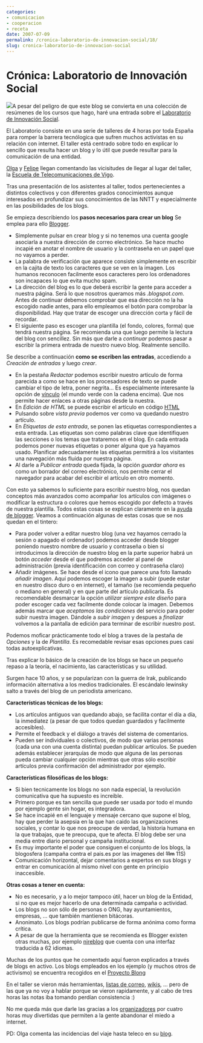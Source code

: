 ```yaml
---
categories:
- comunicacion
- cooperacion
- receta
date: 2007-07-09
permalink: /cronica-laboratorio-de-innovacion-social/18/
slug: cronica-laboratorio-de-innovacion-social
---
```


# Crónica: Laboratorio de Innovación Social

[![](http://3.bp.blogspot.com/_wrQ7gWEOyz8/RpJqNHg-0XI/AAAAAAAAAAM/G9GQV4F5M8M/s320/equipo%2Bf%C3%BAtbol%2Bvigo.JPG)](http://3.bp.blogspot.com/_wrQ7gWEOyz8/RpJqNHg-0XI/AAAAAAAAAAM/G9GQV4F5M8M/s1600-h/equipo%2Bf%C3%BAtbol%2Bvigo.JPG)A pesar del peligro de que este blog se convierta en una colección de resúmenes de los cursos que hago, haré una entrada sobre el [Laboratorio de Innovación Social](http://laboratoriodeinnovacionsocial.org/).

El Laboratorio consiste en una serie de talleres de 4 horas por toda España para romper la barrera tecnólogica que sufren muchos activistas en su relación con internet. El taller está centrado sobre todo en explicar lo sencillo que resulta hacer un blog y lo útil que puede resultar para la comunicación de una entidad.

[Olga](http://www.labroma.org/blog/) y [Felipe](http://subcomandantefelipe.blogspot.com/) llegan comentando las vicisitudes de llegar al lugar del taller, la [Escuela de Telecomunicaciones de Vigo](http://www.teleco.uvigo.es/).

Tras una presentación de los asistentes al taller, todos pertenecientes a distintos colectivos y con diferentes grados conocimientos aunque interesados en profundizar sus conocimientos de las NNTT y especialmente en las posibilidades de los blogs.

Se empieza describiendo los <span style="font-weight: bold">pasos necesarios para crear un blog</span> Se emplea para ello [ Blogger](http://www.blogger.com/).

- Simplemente pulsar en crear blog y si no tenemos una cuenta google asociarla a nuestra dirección de correo electrónico. Se hace mucho incapié en anotar el nombre de usuario y la contraseña en un papel que no vayamos a perder.
- La palabra de verificación que aparece consiste simplemente en escribir en la cajita de texto los caracteres que se ven en la imagen. Los humanos reconocen facilmente esos caracteres pero los ordenadores son incapaces lo que evita mucho spam.
- La dirección del blog es lo que deberá escribir la gente para acceder a nuestra página. Será lo que nosotros queramos más <span style="font-style: italic">.blogspot.com</span>. Antes de continuar debemos comprobar que esa dirección no la ha escogido nadie antes, para ello empleamos el botón para comprobar la disponibilidad. Hay que tratar de escoger una dirección corta y fácil de recordar.
- El siguiente paso es escoger una plantilla (el fondo, colores, forma) que tendrá nuestra página. Se recomienda una que luego permite la lectura del blog con sencillez. Sin más que darle a <span style="font-style: italic">continuar</span> podemos pasar a escribir la primera entrada de nuestro nuevo blog. Realmente sencillo.

Se describe a continuación <span style="font-weight: bold">como se escriben las entradas</span>, accediendo a <span style="font-style: italic">Creación de entradas </span>y luego <span style="font-style: italic">crear</span>.

- En la pestaña <span style="font-style: italic">Redactar</span> podemos escribir nuestro articulo de forma parecida a como se hace en los procesadores de texto se puede cambiar el tipo de letra, poner negrita… Es especialmente interesante la opción de [vínculo](http://laboratoriodeinnovacionsocial.org/) (el mundo verde con la cadena encima). Que nos permite hacer enlaces a otras páginas desde la nuestra.
- En <span style="font-style: italic">Edición de HTML</span> se puede escribir el artículo en código [HTML](http://es.wikipedia.org/wiki/HTML)
- Pulsando sobre <span style="font-style: italic">vista previa</span> podemos ver como va quedando nuestro artículo.
- En <span style="font-style: italic">Etiquetas de esta entrada</span>, se ponen las etiquetas correspondientes a esta entrada. Las etiquetas son como palabras clave que identifiquen las secciones o los temas que trataremos en el blog. En cada entrada podemos poner nuevas etiquetas o poner alguna que ya hayamos usado. Planificar adecuadamente las etiquetas permitirá a los visitantes una navegación más fluída por nuestra página.
- Al darle a <span style="font-style: italic">Publicar entrada</span> queda fijada, la opción <span style="font-style: italic">guardar ahora</span> es como un borrador del correo electrónico, nos permite cerrar el navegador para acabar del escribir el artículo en otro momento.

Con esto ya sabemos lo suficiente para escribir nuestro blog, nos quedan conceptos más avanzados como acompañar los artículos con imágenes o modificar la estructura o colores que hemos escogido por defecto a través de nuestra plantilla. Todos estas cosas se explican claramente en la [ayuda de blogger](http://help.blogger.com/). Veamos a continuación algunas de estas cosas que se nos quedan en el tintero:

- Para poder volver a editar nuestro blog (una vez hayamos cerrado la sesión o apagado el ordenador) podemos acceder desde blogger poniendo nuestro nombre de usuario y contraseña o bien si introducimos la dirección de nuestro blog en la parte superior habrá un botón <span style="font-style: italic">acceder</span> desde el que podremos acceder al panel de administración (previa identificación con correo y contraseña claro)
- Añadir imágenes. Se hace desde el icono que parece una foto llamado <span style="font-style: italic">añadir imagen</span>. Aquí podemos escoger la imagen a subir (puede estar en nuestro disco duro o en internet), el tamaño (se recomienda pequeño o mediano en general) y en que parte del artículo publicarla. Es recomendable desmarcar la opción <span style="font-style: italic">utilizar siempre este diseño</span> para poder escoger cada vez facilmente donde colocar la imagen. Debemos además marcar que <span style="font-style: italic">aceptamos las condiciones</span> del servicio para poder subir nuestra imagen. Dándole a <span style="font-style: italic">subir imagen</span> y despues a <span style="font-style: italic">finalizar</span> volvemos a la pantalla de edición para terminar de escribir nuestro post.

Podemos moficar prácticamente todo el blog a traves de la pestaña de <span style="font-style: italic">Opciones</span> y la de <span style="font-style: italic">Plantilla</span>. Es recomedable revisar esas opciones pues casi todas autoexplicativas.

Tras explicar lo básico de la creación de los blogs se hace un pequeño repaso a la teoría, el nacimiento, las características y su utilidad.

Surgen hace 10 años, y se popularizan con la guerra de Irak, publicando información alternativa a los medios tradicionales. El escándalo lewinsky salto a través del blog de un periodista americano.

<span style="font-weight: bold">Características técnicas de los blogs:</span>

- Los artículos antiguos van quedando abajo, se facilita contar el día a día, la inmediatez (a pesar de que todos quedan guardados y facilmente accesibles).
- Permite el feedback y el diálogo a través del sistema de comentarios.
- Pueden ser individuales o colectivos, de modo que varias personas (cada una con una cuenta distinta) puedan publicar artículos. Se pueden además establecer jerarquías de modo que alguna de las personas pueda cambiar cualquier opción mientras que otras sólo escribir artículos previa confirmación del administrador por ejemplo.

<span style="font-weight: bold">Características filosóficas de los blogs:  
</span>

- Si bien tecnicamente los blogs no son nada especial, la revolución comunicativa que ha supuesto es increible.
- Primero porque es tan sencilla que puede ser usada por todo el mundo por ejemplo gente sin hogar, es integradora.
- Se hace incapié en el lenguaje y mensaje cercano que supone el blog, hay que perder la asepsia en la que han caido las organizaciones sociales, y contar lo que nos preocupe de verdad, la historia humana en la que trabajas, que te preocupa, que te afecta. El blog debe ser una media entre diario personal y campaña institucional.
- Es muy importante el poder que consiguen el conjunto de los blogs, la blogosfera (campaña contra el pais.es por las imagenes del <s>11m</s> 11S)
- Comunicación horizontal, dejar comentarios a expertos en sus blogs y entrar en comunicación al mismo nivel con gente en principio inaccesible.

<span style="font-weight: bold">Otras cosas a tener en cuenta:</span>

- No es necesario, y a lo mejor tampoco útil, hacer un blog de la Entidad, si no que es mejor hacerlo de una determinada campaña o actividad.
- Los blogs no son sólo de personas o ONG, hay ayuntamientos, empresas, … que también mantienen bitácoras.
- Anonimato. Los blogs podrían publicarse de forma anónima como forma crítica.
- A pesar de que la herramienta que se recomienda es Blogger existen otras muchas, por ejemplo [nireblog](http://nireblog.com/) que cuenta con una interfaz traducida a 62 idiomas.

Muchas de los puntos que he comentado aquí fueron explicados a través de blogs en activo. Los blogs empleados en los ejemplo (y muchos otros de activismo) se encuentra recogidos en el [Proyecto Blong](http://del.icio.us/proyectoblong)

En el taller se vieron más herramientas, [listas de correo](http://es.wikipedia.org/wiki/Lista_de_correo), [wikis](http://es.wikipedia.org/wiki/Wiki), … pero de las que ya no voy a hablar porque se vieron rapidamente, y al cabo de tres horas las notas iba tomando perdían consistencia :)

No me queda más que darle las gracias a los [organizadores](http://laboratoriodeinnovacionsocial.org/) por cuatro horas muy divertidas que permiten a la gente abandonar el miedo a internet.

PD: Olga comenta las incidencias del viaje hasta teleco en su [blog](http://www.labroma.org/blog/wp-trackback.php?p=1307).

<span class="on down" title="Vínculo"></span>